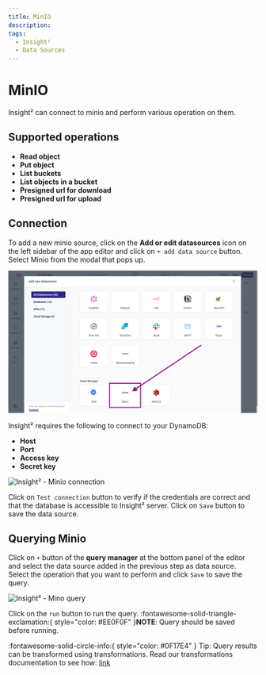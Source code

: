```yaml
---
title: MinIO
description: 
tags:
  - Insight²
  - Data Sources
---
```


# MinIO

Insight² can connect to minio and perform various operation on them.

## Supported operations

- **Read object**
- **Put object**
- **List buckets**
- **List objects in a bucket**
- **Presigned url for download**
- **Presigned url for upload**

## Connection

To add a new minio source, click on the **Add or edit datasources** icon on the left sidebar of the app editor and click on `+ add data source` button. Select Minio from the modal that pops up.

![](docs/_images/insight2/datasource-reference/datasource_minio.png)

Insight² requires the following to connect to your DynamoDB:

- **Host**
- **Port**
- **Access key**
- **Secret key**



![Insight² - Minio connection](/_images/insight2/datasource-reference/minio-connect.png)



Click on `Test connection` button to verify if the credentials are correct and that the database is accessible to Insight² server. Click on `Save` button to save the data source.

## Querying Minio

Click on `+` button of the **query manager** at the bottom panel of the editor and select the data source added in the previous step as data source. Select the operation that you want to perform and click `Save` to save the query.

![Insight² - Mino query](/_images/insight2/datasource-reference/minio-query.png)

Click on the `run` button to run the query.
:fontawesome-solid-triangle-exclamation:{ style="color: #EE0F0F" }**NOTE**: Query should be saved before running.

:fontawesome-solid-circle-info:{ style="color: #0F17E4" } Tip:
Query results can be transformed using transformations. Read our transformations documentation to see how: [link](/insight2/tutorial/transformations/)

